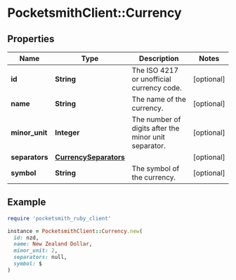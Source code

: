 # PocketsmithClient::Currency

## Properties

| Name | Type | Description | Notes |
| ---- | ---- | ----------- | ----- |
| **id** | **String** | The ISO 4217 or unofficial currency code. | [optional] |
| **name** | **String** | The name of the currency. | [optional] |
| **minor_unit** | **Integer** | The number of digits after the minor unit separator. | [optional] |
| **separators** | [**CurrencySeparators**](CurrencySeparators.md) |  | [optional] |
| **symbol** | **String** | The symbol of the currency. | [optional] |

## Example

```ruby
require 'pocketsmith_ruby_client'

instance = PocketsmithClient::Currency.new(
  id: nzd,
  name: New Zealand Dollar,
  minor_unit: 2,
  separators: null,
  symbol: $
)
```

